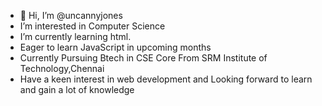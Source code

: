 - 👋 Hi, I’m @uncannyjones
-   I’m interested in Computer Science
-   I’m currently learning html.
-   Eager to learn JavaScript in upcoming months  
-   Currently Pursuing Btech in CSE Core From SRM Institute of Technology,Chennai
-   Have a keen interest in web development and Looking forward to learn and gain a lot of knowledge

<!---
uncannyjones/uncannyjones is a ✨ special ✨ repository because its `README.md` (this file) appears on your GitHub profile.
You can click the Preview link to take a look at your changes.
--->
